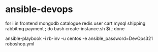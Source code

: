 # ansible-devops

for i in frontend mongodb catalogue redis user cart mysql shipping rabbitmq payment ; do bash create-instance.sh $i ; done

ansible-playbook -i rb-inv -u centos -e ansible_password=DevOps321 roboshop.yml 